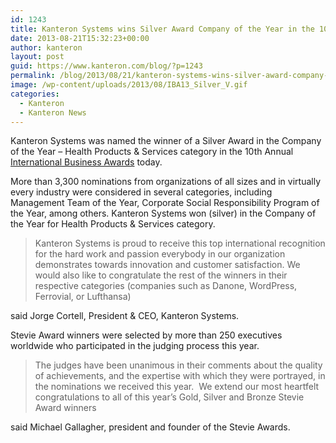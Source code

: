 ```yaml
---
id: 1243
title: Kanteron Systems wins Silver Award Company of the Year in the 10th Annual International Business Awards
date: 2013-08-21T15:32:23+00:00
author: kanteron
layout: post
guid: https://www.kanteron.com/blog/?p=1243
permalink: /blog/2013/08/21/kanteron-systems-wins-silver-award-company-of-the-year-in-the-10th-annual-international-business-awards/
image: /wp-content/uploads/2013/08/IBA13_Silver_V.gif
categories:
  - Kanteron
  - Kanteron News
---
```

Kanteron Systems was named the winner of a Silver Award in the Company of the Year – Health Products & Services category in the 10th Annual <a title="https://www.stevieawards.com/pubs/iba/awards/408_2913_24120.cfm" href="https://www.stevieawards.com/pubs/iba/awards/408_2913_24120.cfm" target="_blank">International Business Awards</a> today.

More than 3,300 nominations from organizations of all sizes and in virtually every industry were considered in several categories, including Management Team of the Year, Corporate Social Responsibility Program of the Year, among others. Kanteron Systems won (silver) in the Company of the Year for Health Products & Services category.

> Kanteron Systems is proud to receive this top international recognition for the hard work and passion everybody in our organization demonstrates towards innovation and customer satisfaction. We would also like to congratulate the rest of the winners in their respective categories (companies such as Danone, WordPress, Ferrovial, or Lufthansa)

said Jorge Cortell, President & CEO, Kanteron Systems.

Stevie Award winners were selected by more than 250 executives worldwide who participated in the judging process this year.

> The judges have been unanimous in their comments about the quality of achievements, and the expertise with which they were portrayed, in the nominations we received this year.  We extend our most heartfelt congratulations to all of this year’s Gold, Silver and Bronze Stevie Award winners

said Michael Gallagher, president and founder of the Stevie Awards.